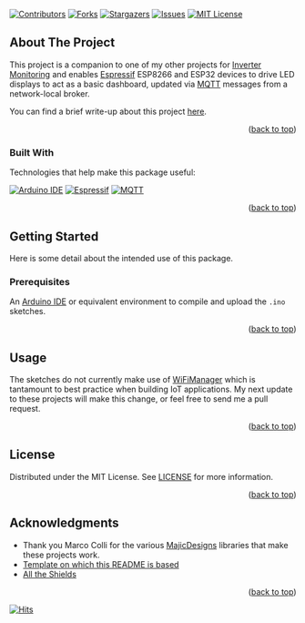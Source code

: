 <a name="readme-top"></a>

[![Contributors][contributors-shield]][contributors-url]
[![Forks][forks-shield]][forks-url]
[![Stargazers][stars-shield]][stars-url]
[![Issues][issues-shield]][issues-url]
[![MIT License][license-shield]][license-url]

## About The Project

This project is a companion to one of my other projects for [Inverter Monitoring][inverter-monitor-url] and enables [Espressif][esp-url] ESP8266 and ESP32 devices to drive LED displays to act as a basic dashboard, updated via [MQTT][mqtt-url] messages from a network-local broker.

You can find a brief write-up about this project [here](https://tailucas.github.io/update/2023/06/04/inverter-monitoring.html).

<p align="right">(<a href="#readme-top">back to top</a>)</p>

### Built With

Technologies that help make this package useful:

[![Arduino IDE][arduino-shield]][arduino-ide-url]
[![Espressif][esp-shield]][esp-url]
[![MQTT][mqtt-shield]][mqtt-url]

<p align="right">(<a href="#readme-top">back to top</a>)</p>

<!-- GETTING STARTED -->
## Getting Started

Here is some detail about the intended use of this package.

### Prerequisites

An [Arduino IDE][arduino-ide-url] or equivalent environment to compile and upload the `.ino` sketches.

<p align="right">(<a href="#readme-top">back to top</a>)</p>

<!-- USAGE EXAMPLES -->
## Usage

The sketches do not currently make use of [WiFiManager](https://github.com/tzapu/WiFiManager) which is tantamount to best practice when building IoT applications. My next update to these projects will make this change, or feel free to send me a pull request.

<p align="right">(<a href="#readme-top">back to top</a>)</p>

<!-- LICENSE -->
## License

Distributed under the MIT License. See [LICENSE](LICENSE) for more information.

<p align="right">(<a href="#readme-top">back to top</a>)</p>

<!-- ACKNOWLEDGMENTS -->
## Acknowledgments

* Thank you Marco Colli for the various [MajicDesigns](https://github.com/MajicDesigns) libraries that make these projects work.
* [Template on which this README is based](https://github.com/othneildrew/Best-README-Template)
* [All the Shields](https://github.com/progfay/shields-with-icon)

<p align="right">(<a href="#readme-top">back to top</a>)</p>

[![Hits](https://hits.seeyoufarm.com/api/count/incr/badge.svg?url=https%3A%2F%2Fgithub.com%2Ftailucas%2Farduino-mqtt-dashboard&count_bg=%2379C83D&title_bg=%23555555&icon=&icon_color=%23E7E7E7&title=visits&edge_flat=true)](https://hits.seeyoufarm.com)

<!-- MARKDOWN LINKS & IMAGES -->
<!-- https://www.markdownguide.org/basic-syntax/#reference-style-links -->
[contributors-shield]: https://img.shields.io/github/contributors/tailucas/arduino-mqtt-dashboard.svg?style=for-the-badge
[contributors-url]: https://github.com/tailucas/arduino-mqtt-dashboard/graphs/contributors
[forks-shield]: https://img.shields.io/github/forks/tailucas/arduino-mqtt-dashboard.svg?style=for-the-badge
[forks-url]: https://github.com/tailucas/arduino-mqtt-dashboard/network/members
[stars-shield]: https://img.shields.io/github/stars/tailucas/arduino-mqtt-dashboard.svg?style=for-the-badge
[stars-url]: https://github.com/tailucas/arduino-mqtt-dashboard/stargazers
[issues-shield]: https://img.shields.io/github/issues/tailucas/arduino-mqtt-dashboard.svg?style=for-the-badge
[issues-url]: https://github.com/tailucas/arduino-mqtt-dashboard/issues
[license-shield]: https://img.shields.io/github/license/tailucas/arduino-mqtt-dashboard.svg?style=for-the-badge
[license-url]: https://github.com/tailucas/arduino-mqtt-dashboard/blob/main/LICENSE

[inverter-monitor-url]: https://github.com/tailucas/inverter-monitor

[arduino-ide-url]: https://www.arduino.cc/en/Guide
[arduino-shield]: https://img.shields.io/static/v1?style=for-the-badge&message=Arduino&color=00979D&logo=Arduino&logoColor=FFFFFF&label=
[esp-url]: https://www.espressif.com/
[esp-shield]: https://img.shields.io/static/v1?style=for-the-badge&message=Espressif&color=E7352C&logo=Espressif&logoColor=FFFFFF&label=
[mqtt-url]: https://mqtt.org/
[mqtt-shield]: https://img.shields.io/static/v1?style=for-the-badge&message=MQTT&color=660066&logo=MQTT&logoColor=FFFFFF&label=
